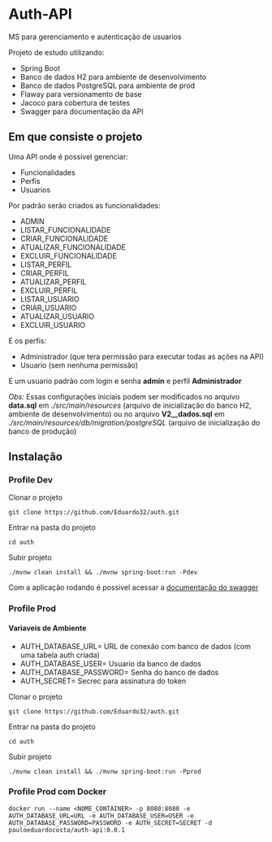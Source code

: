 # Auth-API
MS para gerenciamento e autenticação de usuarios

Projeto de estudo utilizando:

* Spring Boot
* Banco de dados H2 para ambiente de desenvolvimento
* Banco de dados PostgreSQL para ambiente de prod
* Flaway para versionamento de base
* Jacoco para cobertura de testes
* Swagger para documentação da API

## Em que consiste o projeto 

Uma API onde é possivel gerenciar:

* Funcionalidades
* Perfis
* Usuarios

Por padrão serão criados as funcionalidades:

* ADMIN
* LISTAR_FUNCIONALIDADE
* CRIAR_FUNCIONALIDADE
* ATUALIZAR_FUNCIONALIDADE
* EXCLUIR_FUNCIONALIDADE
* LISTAR_PERFIL
* CRIAR_PERFIL
* ATUALIZAR_PERFIL
* EXCLUIR_PERFIL
* LISTAR_USUARIO
* CRIAR_USUARIO
* ATUALIZAR_USUARIO
* EXCLUIR_USUARIO

E os perfis:

* Administrador (que tera permissão para executar todas as ações na API)
* Usuario (sem nenhuma permissão)

E um usuario padrão com login e senha **admin** e perfil **Administrador**

*Obs:* Essas configurações iniciais podem ser modificados no arquivo **data.sql** em *./src/main/resources* (arquivo de inicialização do banco H2, ambiente de desenvolvimento) ou no arquivo **V2__dados.sql** em *./src/main/resources/db/migration/postgreSQL* (arquivo de inicialização do banco de produção)

## Instalação

### Profile Dev

Clonar o projeto

```
git clone https://github.com/Eduardo32/auth.git
```

Entrar na pasta do projeto

```
cd auth
```

Subir projeto

```
./mvnw clean install && ./mvnw spring-boot:run -Pdev
```

Com a aplicação rodando é possivel acessar a [documentação do swagger](http://localhost:8080/swagger-ui.html)

### Profile Prod

#### Variaveis de Ambiente

* AUTH_DATABASE_URL= URL de conexão com banco de dados (com uma tabela auth criada)
* AUTH_DATABASE_USER= Usuario da banco de dados
* AUTH_DATABASE_PASSWORD= Senha do banco de dados 
* AUTH_SECRET= Secrec para assinatura do token

Clonar o projeto

```
git clone https://github.com/Eduardo32/auth.git
```

Entrar na pasta do projeto

```
cd auth
```

Subir projeto

```
./mvnw clean install && ./mvnw spring-boot:run -Pprod
```

### Profile Prod com Docker

```
docker run --name <NOME_CONTAINER> -p 8080:8080 -e AUTH_DATABASE_URL=URL -e AUTH_DATABASE_USER=USER -e AUTH_DATABASE_PASSWORD=PASSWORD -e AUTH_SECRET=SECRET -d pauloeduardocosta/auth-api:0.0.1
```
